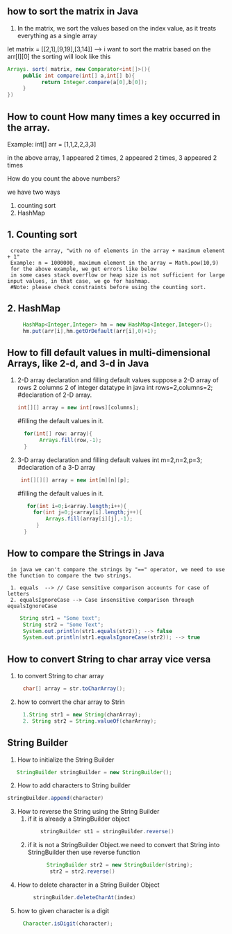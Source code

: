 ## how to sort the matrix in Java

1. In the matrix, we sort the values based on the index value, as it treats everything as a single array

let matrix = [[2,1],[9,19],[3,14]]  --> i want to sort the matrix based on the arr[I][0] the sorting will look like this
```java
Arrays. sort( matrix, new Comparator<int[]>(){
     public int compare(int[] a,int[] b){
           return Integer.compare(a[0],b[0]);
     }
})
```


## How to count How many times a key occurred in the array.

Example:  int[] arr = [1,1,2,2,3,3]

in the above array, 1 appeared 2 times, 2 appeared 2 times, 3 appeared 2 times

How do you count the above numbers?

we have two ways
1. counting sort
2. HashMap

## 1. Counting sort


     create the array, "with no of elements in the array + maximum element + 1"
     Example: n = 1000000, maximum element in the array = Math.pow(10,9) 
     for the above example, we get errors like below
     in some cases stack overflow or heap size is not sufficient for large input values, in that case, we go for hashmap.
     #Note: please check constraints before using the counting sort.

## 2. HashMap
  ```java
       HashMap<Integer,Integer> hm = new HashMap<Integer,Integer>();
       hm.put(arr[i],hm.getOrDefault(arr[i],0)+1);
 ```


## How to fill default values in multi-dimensional Arrays, like 2-d, and 3-d in Java

  1. 2-D array declaration and filling default values
       suppose a 2-D array of rows 2 columns 2 of integer datatype in java
       int rows=2,columns=2;
       #declaration of 2-D array.
       ```java
       int[][] array = new int[rows][columns];
       ```
       #filling the default values in it.
       ```java
         for(int[] row: array){
              Arrays.fill(row,-1);
         }
       ```
   2. 3-D array declaration and filling default values
      int m=2,n=2,p=3;
      #declaration of a 3-D array
      ```java
       int[][][] array = new int[m][n][p];
      ```
      #filling the default values in it.
      ```java
         for(int i=0;i<array.length;i++){
           for(int j=0;j<array[i].length;j++){
               Arrays.fill(array[i][j],-1);
            }
        }
      ```
       
 ## How to compare the Strings in Java
     in java we can't compare the strings by "==" operator, we need to use the function to compare the two strings.

     1. equals  --> // Case sensitive comparison accounts for case of letters	
     2. equalsIgnoreCase --> Case insensitive comparison through equalsIgnoreCase

   ```java
       String str1 = "Some text";
        String str2 = "Some Text";
        System.out.println(str1.equals(str2)); --> false
        System.out.println(str1.equalsIgnoreCase(str2)); --> true
```

## How to convert String to char array vice versa
1. to convert String to char array
```java
     char[] array = str.toCharArray();
```
   2. how to convert the char array to Strin
 ```java
      1.String str1 = new String(charArray);
      2. String str2 = String.valueOf(charArray);
```

## String Builder
1. How to initialize the String Builder
```java
   StringBuilder stringBuilder = new StringBuilder();
```
2. How to add characters to String builder
```java
stringBuilder.append(character)
```
3. How to reverse the String using the String Builder
      1. if it is already a StringBuilder object
          ```java
              stringBuilder st1 = stringBuilder.reverse()
          ```
     2. if it is not a StringBuilder Object.we need to convert that String into StringBuilder then use reverse function
        ```java
              StringBuilder str2 = new StringBuilder(string);
               str2 = str2.reverse()
        ```
4. How to delete character in a String Builder Object
   ```java
        stringBuilder.deleteCharAt(index)
   ```
5. how to given character is a digit
```java
     Character.isDigit(character);
```
       
       

      



